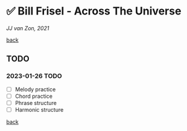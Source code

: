 ✅ Bill Frisel - Across The Universe
=====================================

*JJ van Zon, 2021*

[back](./README.md)

TODO
----

### 2023-01-26 TODO

- [ ] Melody practice
- [ ] Chord practice
- [ ] Phrase structure
- [ ] Harmonic structure

[back](./README.md)